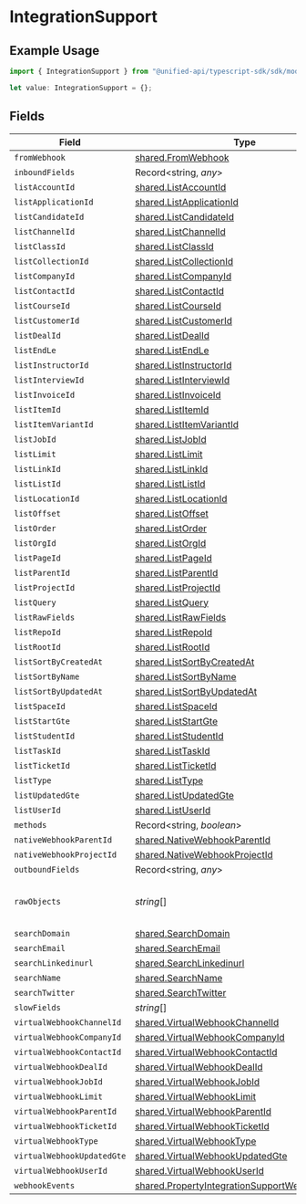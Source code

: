 # IntegrationSupport

## Example Usage

```typescript
import { IntegrationSupport } from "@unified-api/typescript-sdk/sdk/models/shared";

let value: IntegrationSupport = {};
```

## Fields

| Field                                                                                                                   | Type                                                                                                                    | Required                                                                                                                | Description                                                                                                             |
| ----------------------------------------------------------------------------------------------------------------------- | ----------------------------------------------------------------------------------------------------------------------- | ----------------------------------------------------------------------------------------------------------------------- | ----------------------------------------------------------------------------------------------------------------------- |
| `fromWebhook`                                                                                                           | [shared.FromWebhook](../../../sdk/models/shared/fromwebhook.md)                                                         | :heavy_minus_sign:                                                                                                      | N/A                                                                                                                     |
| `inboundFields`                                                                                                         | Record<string, *any*>                                                                                                   | :heavy_minus_sign:                                                                                                      | N/A                                                                                                                     |
| `listAccountId`                                                                                                         | [shared.ListAccountId](../../../sdk/models/shared/listaccountid.md)                                                     | :heavy_minus_sign:                                                                                                      | N/A                                                                                                                     |
| `listApplicationId`                                                                                                     | [shared.ListApplicationId](../../../sdk/models/shared/listapplicationid.md)                                             | :heavy_minus_sign:                                                                                                      | N/A                                                                                                                     |
| `listCandidateId`                                                                                                       | [shared.ListCandidateId](../../../sdk/models/shared/listcandidateid.md)                                                 | :heavy_minus_sign:                                                                                                      | N/A                                                                                                                     |
| `listChannelId`                                                                                                         | [shared.ListChannelId](../../../sdk/models/shared/listchannelid.md)                                                     | :heavy_minus_sign:                                                                                                      | N/A                                                                                                                     |
| `listClassId`                                                                                                           | [shared.ListClassId](../../../sdk/models/shared/listclassid.md)                                                         | :heavy_minus_sign:                                                                                                      | N/A                                                                                                                     |
| `listCollectionId`                                                                                                      | [shared.ListCollectionId](../../../sdk/models/shared/listcollectionid.md)                                               | :heavy_minus_sign:                                                                                                      | N/A                                                                                                                     |
| `listCompanyId`                                                                                                         | [shared.ListCompanyId](../../../sdk/models/shared/listcompanyid.md)                                                     | :heavy_minus_sign:                                                                                                      | N/A                                                                                                                     |
| `listContactId`                                                                                                         | [shared.ListContactId](../../../sdk/models/shared/listcontactid.md)                                                     | :heavy_minus_sign:                                                                                                      | N/A                                                                                                                     |
| `listCourseId`                                                                                                          | [shared.ListCourseId](../../../sdk/models/shared/listcourseid.md)                                                       | :heavy_minus_sign:                                                                                                      | N/A                                                                                                                     |
| `listCustomerId`                                                                                                        | [shared.ListCustomerId](../../../sdk/models/shared/listcustomerid.md)                                                   | :heavy_minus_sign:                                                                                                      | N/A                                                                                                                     |
| `listDealId`                                                                                                            | [shared.ListDealId](../../../sdk/models/shared/listdealid.md)                                                           | :heavy_minus_sign:                                                                                                      | N/A                                                                                                                     |
| `listEndLe`                                                                                                             | [shared.ListEndLe](../../../sdk/models/shared/listendle.md)                                                             | :heavy_minus_sign:                                                                                                      | N/A                                                                                                                     |
| `listInstructorId`                                                                                                      | [shared.ListInstructorId](../../../sdk/models/shared/listinstructorid.md)                                               | :heavy_minus_sign:                                                                                                      | N/A                                                                                                                     |
| `listInterviewId`                                                                                                       | [shared.ListInterviewId](../../../sdk/models/shared/listinterviewid.md)                                                 | :heavy_minus_sign:                                                                                                      | N/A                                                                                                                     |
| `listInvoiceId`                                                                                                         | [shared.ListInvoiceId](../../../sdk/models/shared/listinvoiceid.md)                                                     | :heavy_minus_sign:                                                                                                      | N/A                                                                                                                     |
| `listItemId`                                                                                                            | [shared.ListItemId](../../../sdk/models/shared/listitemid.md)                                                           | :heavy_minus_sign:                                                                                                      | N/A                                                                                                                     |
| `listItemVariantId`                                                                                                     | [shared.ListItemVariantId](../../../sdk/models/shared/listitemvariantid.md)                                             | :heavy_minus_sign:                                                                                                      | N/A                                                                                                                     |
| `listJobId`                                                                                                             | [shared.ListJobId](../../../sdk/models/shared/listjobid.md)                                                             | :heavy_minus_sign:                                                                                                      | N/A                                                                                                                     |
| `listLimit`                                                                                                             | [shared.ListLimit](../../../sdk/models/shared/listlimit.md)                                                             | :heavy_minus_sign:                                                                                                      | N/A                                                                                                                     |
| `listLinkId`                                                                                                            | [shared.ListLinkId](../../../sdk/models/shared/listlinkid.md)                                                           | :heavy_minus_sign:                                                                                                      | N/A                                                                                                                     |
| `listListId`                                                                                                            | [shared.ListListId](../../../sdk/models/shared/listlistid.md)                                                           | :heavy_minus_sign:                                                                                                      | N/A                                                                                                                     |
| `listLocationId`                                                                                                        | [shared.ListLocationId](../../../sdk/models/shared/listlocationid.md)                                                   | :heavy_minus_sign:                                                                                                      | N/A                                                                                                                     |
| `listOffset`                                                                                                            | [shared.ListOffset](../../../sdk/models/shared/listoffset.md)                                                           | :heavy_minus_sign:                                                                                                      | N/A                                                                                                                     |
| `listOrder`                                                                                                             | [shared.ListOrder](../../../sdk/models/shared/listorder.md)                                                             | :heavy_minus_sign:                                                                                                      | N/A                                                                                                                     |
| `listOrgId`                                                                                                             | [shared.ListOrgId](../../../sdk/models/shared/listorgid.md)                                                             | :heavy_minus_sign:                                                                                                      | N/A                                                                                                                     |
| `listPageId`                                                                                                            | [shared.ListPageId](../../../sdk/models/shared/listpageid.md)                                                           | :heavy_minus_sign:                                                                                                      | N/A                                                                                                                     |
| `listParentId`                                                                                                          | [shared.ListParentId](../../../sdk/models/shared/listparentid.md)                                                       | :heavy_minus_sign:                                                                                                      | N/A                                                                                                                     |
| `listProjectId`                                                                                                         | [shared.ListProjectId](../../../sdk/models/shared/listprojectid.md)                                                     | :heavy_minus_sign:                                                                                                      | N/A                                                                                                                     |
| `listQuery`                                                                                                             | [shared.ListQuery](../../../sdk/models/shared/listquery.md)                                                             | :heavy_minus_sign:                                                                                                      | N/A                                                                                                                     |
| `listRawFields`                                                                                                         | [shared.ListRawFields](../../../sdk/models/shared/listrawfields.md)                                                     | :heavy_minus_sign:                                                                                                      | N/A                                                                                                                     |
| `listRepoId`                                                                                                            | [shared.ListRepoId](../../../sdk/models/shared/listrepoid.md)                                                           | :heavy_minus_sign:                                                                                                      | N/A                                                                                                                     |
| `listRootId`                                                                                                            | [shared.ListRootId](../../../sdk/models/shared/listrootid.md)                                                           | :heavy_minus_sign:                                                                                                      | N/A                                                                                                                     |
| `listSortByCreatedAt`                                                                                                   | [shared.ListSortByCreatedAt](../../../sdk/models/shared/listsortbycreatedat.md)                                         | :heavy_minus_sign:                                                                                                      | N/A                                                                                                                     |
| `listSortByName`                                                                                                        | [shared.ListSortByName](../../../sdk/models/shared/listsortbyname.md)                                                   | :heavy_minus_sign:                                                                                                      | N/A                                                                                                                     |
| `listSortByUpdatedAt`                                                                                                   | [shared.ListSortByUpdatedAt](../../../sdk/models/shared/listsortbyupdatedat.md)                                         | :heavy_minus_sign:                                                                                                      | N/A                                                                                                                     |
| `listSpaceId`                                                                                                           | [shared.ListSpaceId](../../../sdk/models/shared/listspaceid.md)                                                         | :heavy_minus_sign:                                                                                                      | N/A                                                                                                                     |
| `listStartGte`                                                                                                          | [shared.ListStartGte](../../../sdk/models/shared/liststartgte.md)                                                       | :heavy_minus_sign:                                                                                                      | N/A                                                                                                                     |
| `listStudentId`                                                                                                         | [shared.ListStudentId](../../../sdk/models/shared/liststudentid.md)                                                     | :heavy_minus_sign:                                                                                                      | N/A                                                                                                                     |
| `listTaskId`                                                                                                            | [shared.ListTaskId](../../../sdk/models/shared/listtaskid.md)                                                           | :heavy_minus_sign:                                                                                                      | N/A                                                                                                                     |
| `listTicketId`                                                                                                          | [shared.ListTicketId](../../../sdk/models/shared/listticketid.md)                                                       | :heavy_minus_sign:                                                                                                      | N/A                                                                                                                     |
| `listType`                                                                                                              | [shared.ListType](../../../sdk/models/shared/listtype.md)                                                               | :heavy_minus_sign:                                                                                                      | N/A                                                                                                                     |
| `listUpdatedGte`                                                                                                        | [shared.ListUpdatedGte](../../../sdk/models/shared/listupdatedgte.md)                                                   | :heavy_minus_sign:                                                                                                      | N/A                                                                                                                     |
| `listUserId`                                                                                                            | [shared.ListUserId](../../../sdk/models/shared/listuserid.md)                                                           | :heavy_minus_sign:                                                                                                      | N/A                                                                                                                     |
| `methods`                                                                                                               | Record<string, *boolean*>                                                                                               | :heavy_minus_sign:                                                                                                      | N/A                                                                                                                     |
| `nativeWebhookParentId`                                                                                                 | [shared.NativeWebhookParentId](../../../sdk/models/shared/nativewebhookparentid.md)                                     | :heavy_minus_sign:                                                                                                      | N/A                                                                                                                     |
| `nativeWebhookProjectId`                                                                                                | [shared.NativeWebhookProjectId](../../../sdk/models/shared/nativewebhookprojectid.md)                                   | :heavy_minus_sign:                                                                                                      | N/A                                                                                                                     |
| `outboundFields`                                                                                                        | Record<string, *any*>                                                                                                   | :heavy_minus_sign:                                                                                                      | N/A                                                                                                                     |
| `rawObjects`                                                                                                            | *string*[]                                                                                                              | :heavy_minus_sign:                                                                                                      | objects that we map from in the integration                                                                             |
| `searchDomain`                                                                                                          | [shared.SearchDomain](../../../sdk/models/shared/searchdomain.md)                                                       | :heavy_minus_sign:                                                                                                      | N/A                                                                                                                     |
| `searchEmail`                                                                                                           | [shared.SearchEmail](../../../sdk/models/shared/searchemail.md)                                                         | :heavy_minus_sign:                                                                                                      | N/A                                                                                                                     |
| `searchLinkedinurl`                                                                                                     | [shared.SearchLinkedinurl](../../../sdk/models/shared/searchlinkedinurl.md)                                             | :heavy_minus_sign:                                                                                                      | N/A                                                                                                                     |
| `searchName`                                                                                                            | [shared.SearchName](../../../sdk/models/shared/searchname.md)                                                           | :heavy_minus_sign:                                                                                                      | N/A                                                                                                                     |
| `searchTwitter`                                                                                                         | [shared.SearchTwitter](../../../sdk/models/shared/searchtwitter.md)                                                     | :heavy_minus_sign:                                                                                                      | N/A                                                                                                                     |
| `slowFields`                                                                                                            | *string*[]                                                                                                              | :heavy_minus_sign:                                                                                                      | N/A                                                                                                                     |
| `virtualWebhookChannelId`                                                                                               | [shared.VirtualWebhookChannelId](../../../sdk/models/shared/virtualwebhookchannelid.md)                                 | :heavy_minus_sign:                                                                                                      | N/A                                                                                                                     |
| `virtualWebhookCompanyId`                                                                                               | [shared.VirtualWebhookCompanyId](../../../sdk/models/shared/virtualwebhookcompanyid.md)                                 | :heavy_minus_sign:                                                                                                      | N/A                                                                                                                     |
| `virtualWebhookContactId`                                                                                               | [shared.VirtualWebhookContactId](../../../sdk/models/shared/virtualwebhookcontactid.md)                                 | :heavy_minus_sign:                                                                                                      | N/A                                                                                                                     |
| `virtualWebhookDealId`                                                                                                  | [shared.VirtualWebhookDealId](../../../sdk/models/shared/virtualwebhookdealid.md)                                       | :heavy_minus_sign:                                                                                                      | N/A                                                                                                                     |
| `virtualWebhookJobId`                                                                                                   | [shared.VirtualWebhookJobId](../../../sdk/models/shared/virtualwebhookjobid.md)                                         | :heavy_minus_sign:                                                                                                      | N/A                                                                                                                     |
| `virtualWebhookLimit`                                                                                                   | [shared.VirtualWebhookLimit](../../../sdk/models/shared/virtualwebhooklimit.md)                                         | :heavy_minus_sign:                                                                                                      | N/A                                                                                                                     |
| `virtualWebhookParentId`                                                                                                | [shared.VirtualWebhookParentId](../../../sdk/models/shared/virtualwebhookparentid.md)                                   | :heavy_minus_sign:                                                                                                      | N/A                                                                                                                     |
| `virtualWebhookTicketId`                                                                                                | [shared.VirtualWebhookTicketId](../../../sdk/models/shared/virtualwebhookticketid.md)                                   | :heavy_minus_sign:                                                                                                      | N/A                                                                                                                     |
| `virtualWebhookType`                                                                                                    | [shared.VirtualWebhookType](../../../sdk/models/shared/virtualwebhooktype.md)                                           | :heavy_minus_sign:                                                                                                      | N/A                                                                                                                     |
| `virtualWebhookUpdatedGte`                                                                                              | [shared.VirtualWebhookUpdatedGte](../../../sdk/models/shared/virtualwebhookupdatedgte.md)                               | :heavy_minus_sign:                                                                                                      | N/A                                                                                                                     |
| `virtualWebhookUserId`                                                                                                  | [shared.VirtualWebhookUserId](../../../sdk/models/shared/virtualwebhookuserid.md)                                       | :heavy_minus_sign:                                                                                                      | N/A                                                                                                                     |
| `webhookEvents`                                                                                                         | [shared.PropertyIntegrationSupportWebhookEvents](../../../sdk/models/shared/propertyintegrationsupportwebhookevents.md) | :heavy_minus_sign:                                                                                                      | N/A                                                                                                                     |
